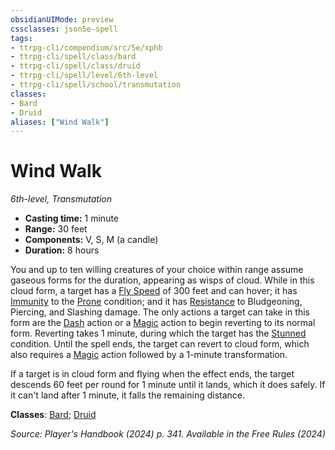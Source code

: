 ```yaml
---
obsidianUIMode: preview
cssclasses: json5e-spell
tags:
- ttrpg-cli/compendium/src/5e/xphb
- ttrpg-cli/spell/class/bard
- ttrpg-cli/spell/class/druid
- ttrpg-cli/spell/level/6th-level
- ttrpg-cli/spell/school/transmutation
classes:
- Bard
- Druid
aliases: ["Wind Walk"]
---
```

# Wind Walk
*6th-level, Transmutation*  


- **Casting time:** 1 minute
- **Range:** 30 feet
- **Components:** V, S, M (a candle)
- **Duration:** 8 hours

You and up to ten willing creatures of your choice within range assume gaseous forms for the duration, appearing as wisps of cloud. While in this cloud form, a target has a [Fly Speed](Misc%20Files/CLI/rules/variant-rules/fly-speed-xphb.md) of 300 feet and can hover; it has [Immunity](Misc%20Files/CLI/rules/variant-rules/immunity-xphb.md) to the [Prone](Misc%20Files/CLI/rules/conditions.md#Prone) condition; and it has [Resistance](Misc%20Files/CLI/rules/variant-rules/resistance-xphb.md) to Bludgeoning, Piercing, and Slashing damage. The only actions a target can take in this form are the [Dash](Misc%20Files/CLI/rules/actions.md#Dash) action or a [Magic](Misc%20Files/CLI/rules/actions.md#Magic) action to begin reverting to its normal form. Reverting takes 1 minute, during which the target has the [Stunned](Misc%20Files/CLI/rules/conditions.md#Stunned) condition. Until the spell ends, the target can revert to cloud form, which also requires a [Magic](Misc%20Files/CLI/rules/actions.md#Magic) action followed by a 1-minute transformation.

If a target is in cloud form and flying when the effect ends, the target descends 60 feet per round for 1 minute until it lands, which it does safely. If it can't land after 1 minute, it falls the remaining distance.

**Classes**: [Bard](Misc%20Files/CLI/compendium/lists/list-spells-classes-bard.md); [Druid](Misc%20Files/CLI/compendium/lists/list-spells-classes-druid.md)

*Source: Player's Handbook (2024) p. 341. Available in the Free Rules (2024)*